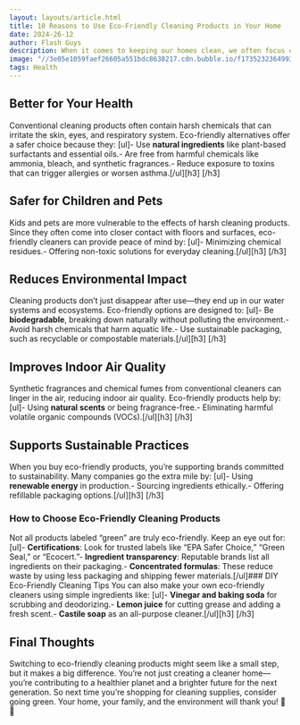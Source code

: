 ```yaml
---
layout: layouts/article.html
title: 10 Reasons to Use Eco-Friendly Cleaning Products in Your Home
date: 2024-26-12
author: Flash Guys
description: When it comes to keeping our homes clean, we often focus on results—sparkling floors, fresh-smelling rooms, and spotless surfaces. But have you ever thought about the impact your cleaning products have on the environment and your health? Choosing eco-friendly options isn’t just a trend; it’s a meaningful way to protect your family and the planet. Let’s dive into why it matters and how you can make the switch.
image: "//3e05e1059faef26605a551bdc8638217.cdn.bubble.io/f1735232364993x364585932274945150/eco.jpg"
tags: Health
---
```


## Better for Your Health
Conventional cleaning products often contain harsh chemicals that can irritate the skin, eyes, and respiratory system. Eco-friendly alternatives offer a safer choice because they:
[ul]- Use **natural ingredients** like plant-based surfactants and essential oils.- Are free from harmful chemicals like ammonia, bleach, and synthetic fragrances.- Reduce exposure to toxins that can trigger allergies or worsen asthma.[/ul][h3]
[/h3]
## Safer for Children and Pets
Kids and pets are more vulnerable to the effects of harsh cleaning products. Since they often come into closer contact with floors and surfaces, eco-friendly cleaners can provide peace of mind by:
[ul]- Minimizing chemical residues.- Offering non-toxic solutions for everyday cleaning.[/ul][h3]
[/h3]
## Reduces Environmental Impact
Cleaning products don’t just disappear after use—they end up in our water systems and ecosystems. Eco-friendly options are designed to:
[ul]- Be **biodegradable**, breaking down naturally without polluting the environment.- Avoid harsh chemicals that harm aquatic life.- Use sustainable packaging, such as recyclable or compostable materials.[/ul][h3]
[/h3]
## Improves Indoor Air Quality
Synthetic fragrances and chemical fumes from conventional cleaners can linger in the air, reducing indoor air quality. Eco-friendly products help by:
[ul]- Using **natural scents** or being fragrance-free.- Eliminating harmful volatile organic compounds (VOCs).[/ul][h3]
[/h3]
## Supports Sustainable Practices
When you buy eco-friendly products, you’re supporting brands committed to sustainability. Many companies go the extra mile by:
[ul]- Using **renewable energy** in production.- Sourcing ingredients ethically.- Offering refillable packaging options.[/ul][h3]
[/h3]
### How to Choose Eco-Friendly Cleaning Products
Not all products labeled “green” are truly eco-friendly. Keep an eye out for:
[ul]- **Certifications**: Look for trusted labels like “EPA Safer Choice,” “Green Seal,” or “Ecocert.”- **Ingredient transparency**: Reputable brands list all ingredients on their packaging.- **Concentrated formulas**: These reduce waste by using less packaging and shipping fewer materials.[/ul]### DIY Eco-Friendly Cleaning Tips
You can also make your own eco-friendly cleaners using simple ingredients like:
[ul]- **Vinegar and baking soda** for scrubbing and deodorizing.- **Lemon juice** for cutting grease and adding a fresh scent.- **Castile soap** as an all-purpose cleaner.[/ul][h3]
[/h3]
## Final Thoughts
Switching to eco-friendly cleaning products might seem like a small step, but it makes a big difference. You’re not just creating a cleaner home—you’re contributing to a healthier planet and a brighter future for the next generation.
So next time you’re shopping for cleaning supplies, consider going green. Your home, your family, and the environment will thank you! 🌱✨

